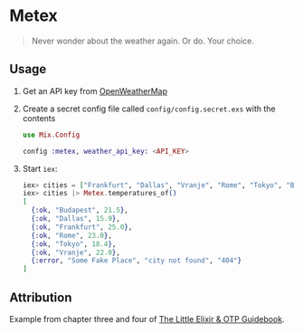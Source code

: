 # Metex

> Never wonder about the weather again. Or do. Your choice.

## Usage

1. Get an API key from [OpenWeatherMap](https://openweathermap.org/)
2. Create a secret config file called `config/config.secret.exs` with the contents

    ```elixir
    use Mix.Config

    config :metex, weather_api_key: <API_KEY>
    ```

3. Start `iex`:

    ```elixir
    iex> cities = ["Frankfurt", "Dallas", "Vranje", "Rome", "Tokyo", "Budapest", "Some Fake Place"]
    iex> cities |> Metex.temperatures_of()
    [
      {:ok, "Budapest", 21.5},
      {:ok, "Dallas", 15.9},
      {:ok, "Frankfurt", 25.0},
      {:ok, "Rome", 23.0},
      {:ok, "Tokyo", 18.4},
      {:ok, "Vranje", 22.0},
      {:error, "Some Fake Place", "city not found", "404"}
    ]
    ```
## Attribution

Example from chapter three and four of [The Little Elixir & OTP Guidebook](https://www.manning.com/books/the-little-elixir-and-otp-guidebook).

